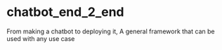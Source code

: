 # chatbot_end_2_end
From making a chatbot to deploying it, A general framework that can be used with any use case
